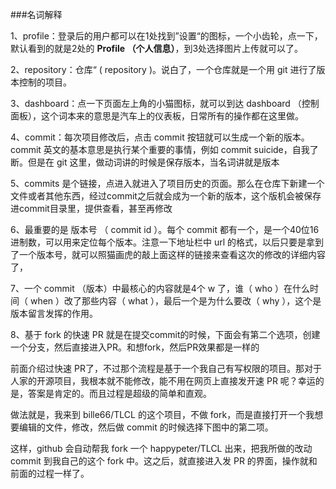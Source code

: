 ###名词解释


1、profile：登录后的用户都可以在1处找到”设置“的图标，一个小齿轮，点一下，默认看到的就是2处的 **Profile （个人信息）**，到3处选择图片上传就可以了。

2、repository：仓库“ ( repository )。说白了，一个仓库就是一个用 git 进行了版本控制的项目。

3、dashboard：点一下页面左上角的小猫图标，就可以到达 dashboard （控制面板），这个词本来的意思是汽车上的仪表板，日常所有的操作都在这里做。

4、commit：每次项目修改后，点击 commit 按钮就可以生成一个新的版本。commit 英文的基本意思是执行某个重要的事情，例如 commit suicide，自我了断。但是在 git 这里，做动词讲的时候是保存版本，当名词讲就是版本

5、commits 是个链接，点进入就进入了项目历史的页面。那么在仓库下新建一个文件或者其他东西，经过commit之后就会成为一个新的版本，这个版机会被保存进commit目录里，提供查看，甚至再修改


6、最重要的是 版本号 （ commit id ）。每个 commit 都有一个，是一个40位16进制数，可以用来定位每个版本。注意一下地址栏中 url 的格式，以后只要是拿到了一个版本号，就可以照猫画虎的敲上面这样的链接来查看这次的修改的详细内容了，

7、一个 commit （版本）中最核心的内容就是4个 w 了，谁（ who ）在什么时间（ when ）改了那些内容（ what ），最后一个是为什么要改（ why ），这个是版本留言发挥的作用。

8、基于 fork 的快速 PR   就是在提交commit的时候，下面会有第二个选项，创建 一个分支，然后直接进入PR。和想fork，然后PR效果都是一样的

前面介绍过快速 PR了，不过那个流程是基于一个我自己有写权限的项目。那对于人家的开源项目，我根本就不能修改，能不用在网页上直接发开速 PR 呢？幸运的是，答案是肯定的。而且过程是超级的简单和直观。

做法就是，我来到 bille66/TLCL 的这个项目，不做 fork，而是直接打开一个我想要编辑的文件，修改，然后做 commit
的时候选择下图中的第二项。

这样，github 会自动帮我 fork 一个 happypeter/TLCL 出来，把我所做的改动 commit 到我自己的这个 fork 中。这之后，就直接进入发 PR 的界面，操作就和前面的过程一样了。
